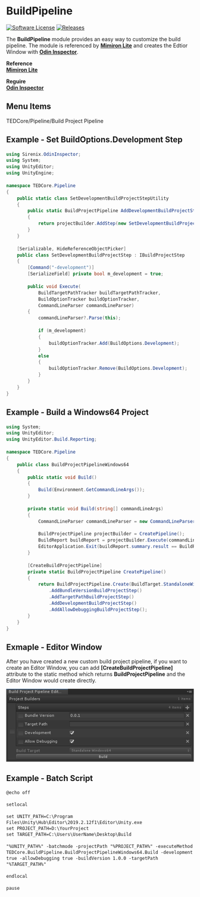 # BuildPipeline
[![Software License](https://img.shields.io/badge/license-MIT-brightgreen.svg?style=flat-square)](https://github.com/dauxio/daux.io/blob/master/LICENSE.md)
[![Releases](https://img.shields.io/github/release/ted10401/BuildPipeline.svg)](https://github.com/ted10401/BuildPipeline/releases)

The **BuildPipeline** module provides an easy way to customize the build pipeline. The module is referenced by [**Mimiron Lite**](https://gitlab.com/rayark/mimiron-lite) and creates the Edtior Window with [**Odin Inspector**](https://odininspector.com/).

**Reference**<br>
[**Mimiron Lite**](https://gitlab.com/rayark/mimiron-lite)

**Reguire**<br>
[**Odin Inspector**](https://odininspector.com/)

## Menu Items
TEDCore/Pipeline/Build Project Pipeline

## Example - Set BuildOptions.Development Step
```csharp
using Sirenix.OdinInspector;
using System;
using UnityEditor;
using UnityEngine;

namespace TEDCore.Pipeline
{
    public static class SetDevelopmentBuildProjectStepUtility
    {
        public static BuildProjectPipeline AddDevelopmentBuildProjectStep(this BuildProjectPipeline projectBuilder)
        {
            return projectBuilder.AddStep(new SetDevelopmentBuildProjectStep());
        }
    }

    [Serializable, HideReferenceObjectPicker]
    public class SetDevelopmentBuildProjectStep : IBuildProjectStep
    {
        [Command("-development")]
        [SerializeField] private bool m_development = true;

        public void Execute(
            BuildTargetPathTracker buildTargetPathTracker,
            BuildOptionTracker buildOptionTracker,
            CommandLineParser commandLineParser)
        {
            commandLineParser?.Parse(this);

            if (m_development)
            {
                buildOptionTracker.Add(BuildOptions.Development);
            }
            else
            {
                buildOptionTracker.Remove(BuildOptions.Development);
            }
        }
    }
}
```

## Example - Build a Windows64 Project
```csharp
using System;
using UnityEditor;
using UnityEditor.Build.Reporting;

namespace TEDCore.Pipeline
{
    public class BuildProjectPipelineWindows64
    {
        public static void Build()
        {
            Build(Environment.GetCommandLineArgs());
        }

        private static void Build(string[] commandLineArgs)
        {
            CommandLineParser commandLineParser = new CommandLineParser(commandLineArgs);

            BuildProjectPipeline projectBuilder = CreatePipeline();
            BuildReport buildReport = projectBuilder.Execute(commandLineParser);
            EditorApplication.Exit(buildReport.summary.result == BuildResult.Succeeded ? 0 : 1);
        }

        [CreateBuildProjectPipeline]
        private static BuildProjectPipeline CreatePipeline()
        {
            return BuildProjectPipeline.Create(BuildTarget.StandaloneWindows64)
                .AddBundleVersionBuildProjectStep()
                .AddTargetPathBuildProjectStep()
                .AddDevelopmentBuildProjectStep()
                .AddAllowDebuggingBuildProjectStep();
        }
    }
}
```

## Exmaple - Editor Window
After you have created a new custom build project pipeline, if you want to create an Editor Window, you can add **[CreateBuildProjectPipeline]** attribute to the static method which returns **BuildProjectPipeline** and the Editor Window would create directly.

<img src="GithubResources/01.Build_Project_Pipeline_Editor_Window.jpg" />

## Example - Batch Script
```batch
@echo off

setlocal

set UNITY_PATH=C:\Program Files\Unity\Hub\Editor\2019.2.12f1\Editor\Unity.exe
set PROJECT_PATH=D:\YourProject
set TARGET_PATH=C:\Users\UserName\Desktop\Build

"%UNITY_PATH%" -batchmode -projectPath "%PROJECT_PATH%" -executeMethod TEDCore.BuildPipeline.BuildProjectPipelineWindows64.Build -development true -allowDebugging true -buildVersion 1.0.0 -targetPath "%TARGET_PATH%"

endlocal

pause
```